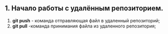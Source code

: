 ## 1. Начало работы с удалённым репозиторием.
1. **git push** - команда отправляющая файл в удаленный репозиторий;
2. **git pull** -команда принимания файла из удаленного репозитория;
